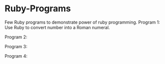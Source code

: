 # Ruby-Programs
Few Ruby programs to demonstrate power of ruby programming.
Program 1:
Use Ruby to convert number into a Roman numeral.

Program 2:

Program 3:

Program 4:
